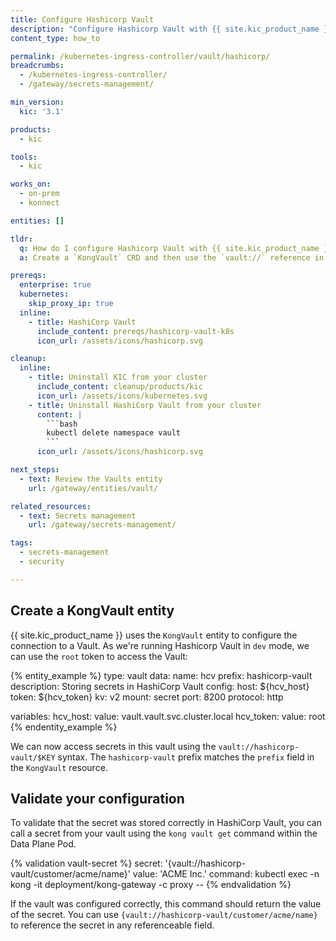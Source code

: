 ```yaml
---
title: Configure Hashicorp Vault
description: "Configure Hashicorp Vault with {{ site.kic_product_name }} and the KongVault CRD"
content_type: how_to

permalink: /kubernetes-ingress-controller/vault/hashicorp/
breadcrumbs:
  - /kubernetes-ingress-controller/
  - /gateway/secrets-management/

min_version:
  kic: '3.1'

products:
  - kic

tools:
  - kic

works_on:
  - on-prem
  - konnect

entities: []

tldr:
  q: How do I configure Hashicorp Vault with {{ site.kic_product_name }}?
  a: Create a `KongVault` CRD and then use the `vault://` reference in your plugin configuration

prereqs:
  enterprise: true
  kubernetes:
    skip_proxy_ip: true
  inline: 
    - title: HashiCorp Vault
      include_content: prereqs/hashicorp-vault-k8s
      icon_url: /assets/icons/hashicorp.svg

cleanup:
  inline:
    - title: Uninstall KIC from your cluster
      include_content: cleanup/products/kic
      icon_url: /assets/icons/kubernetes.svg
    - title: Uninstall HashiCorp Vault from your cluster
      content: |
        ```bash
        kubectl delete namespace vault
        ```
      icon_url: /assets/icons/hashicorp.svg

next_steps:
  - text: Review the Vaults entity
    url: /gateway/entities/vault/

related_resources:
  - text: Secrets management
    url: /gateway/secrets-management/

tags:
  - secrets-management
  - security

---
```


## Create a KongVault entity

{{ site.kic_product_name }} uses the `KongVault` entity to configure the connection to a Vault. As we're running Hashicorp Vault in `dev` mode, we can use the `root` token to access the Vault:

{% entity_example %}
type: vault
data:
  name: hcv
  prefix: hashicorp-vault
  description: Storing secrets in HashiCorp Vault
  config:
    host: ${hcv_host}
    token: ${hcv_token}
    kv: v2
    mount: secret
    port: 8200
    protocol: http

variables:
  hcv_host:
    value: vault.vault.svc.cluster.local
  hcv_token:
    value: root
{% endentity_example %}

We can now access secrets in this vault using the `vault://hashicorp-vault/$KEY` syntax. The `hashicorp-vault` prefix matches the `prefix` field in the `KongVault` resource.

## Validate your configuration

To validate that the secret was stored correctly in HashiCorp Vault, you can call a secret from your vault using the `kong vault get` command within the Data Plane Pod. 

{% validation vault-secret %}
secret: '{vault://hashicorp-vault/customer/acme/name}'
value: 'ACME Inc.'
command: kubectl exec -n kong -it deployment/kong-gateway -c proxy -- 
{% endvalidation %}

If the vault was configured correctly, this command should return the value of the secret. You can use `{vault://hashicorp-vault/customer/acme/name}` to reference the secret in any referenceable field.